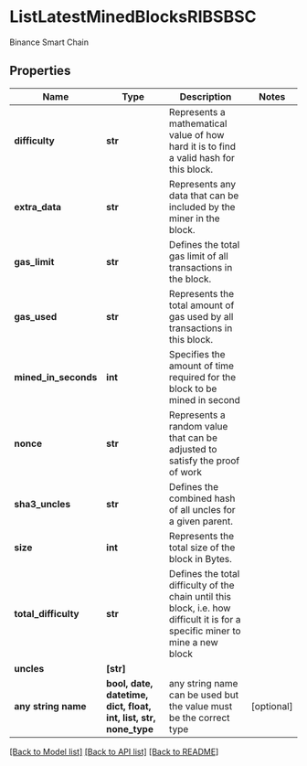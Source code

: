 # ListLatestMinedBlocksRIBSBSC

Binance Smart Chain

## Properties
Name | Type | Description | Notes
------------ | ------------- | ------------- | -------------
**difficulty** | **str** | Represents a mathematical value of how hard it is to find a valid hash for this block. | 
**extra_data** | **str** | Represents any data that can be included by the miner in the block. | 
**gas_limit** | **str** | Defines the total gas limit of all transactions in the block. | 
**gas_used** | **str** | Represents the total amount of gas used by all transactions in this block. | 
**mined_in_seconds** | **int** | Specifies the amount of time required for the block to be mined in second | 
**nonce** | **str** | Represents a random value that can be adjusted to satisfy the proof of work | 
**sha3_uncles** | **str** | Defines the combined hash of all uncles for a given parent. | 
**size** | **int** | Represents the total size of the block in Bytes. | 
**total_difficulty** | **str** | Defines the total difficulty of the chain until this block, i.e. how difficult it is for a specific miner to mine a new block | 
**uncles** | **[str]** |  | 
**any string name** | **bool, date, datetime, dict, float, int, list, str, none_type** | any string name can be used but the value must be the correct type | [optional]

[[Back to Model list]](../README.md#documentation-for-models) [[Back to API list]](../README.md#documentation-for-api-endpoints) [[Back to README]](../README.md)


